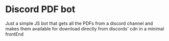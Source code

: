# Discord PDF bot

Just a simple JS bot that gets all the PDFs from a discord channel and makes them available for download directly from discords' cdn in a minimal frontEnd
